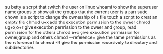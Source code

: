 su betty a script that switch the user on linux
whoami to show the superuser name
groups to show all the groups that the current user is a part
sudo chown is a script to change the ownership of a file
touch a script to creat an empty file
chmod u+x add the execution permission to the owner
chmod ug+x,o+r give execution permission to the owner and group, read permission for the others
chmod a+x give execution permission for owner,group and others
chmod --reference=  give the same permissions as the reference file
chmod -R give the permission recursively to directory and subdirectories
